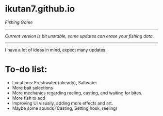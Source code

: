# ikutan7.github.io
*Fishing Game*

----
*Current version is bit unstable, some updates can erase your fishing data.*

----

I have a lot of ideas in mind, expect many updates.
 # To-do list:
  - Locations: Freshwater (already), Saltwater
  - More bait selections
  - More mechanics regarding reeling, casting, and waiting for bites.
  - More fish to add
  - Improving UI visually, adding more effects and art.
  - Maybe some sounds (Casting, Setting hook, reeling)

